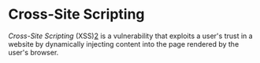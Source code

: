 # Cross-Site Scripting

_Cross-Site Scripting_ (XSS)[2](https://portal.offsec.com/courses/pen-200/books-and-videos/modal/modules/introduction-to-web-application-attacks/cross-site-scripting/cross-site-scripting#fn2) is a vulnerability that exploits a user's trust in a website by dynamically injecting content into the page rendered by the user's browser.



